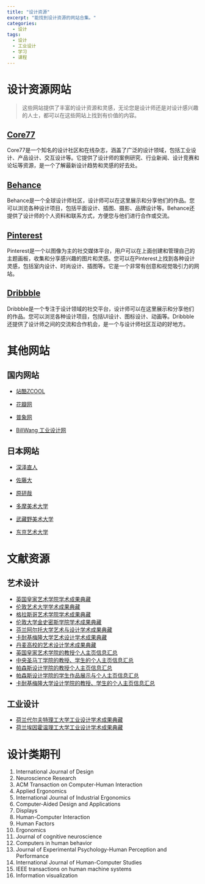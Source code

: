 ```yaml
---
title: "设计资源"
excerpt: "能找到设计资源的网站合集。"
categories:
  - 设计
tags:
  - 设计
  - 工业设计
  - 学习
  - 课程
---
```


# 设计资源网站

> 这些网站提供了丰富的设计资源和灵感，无论您是设计师还是对设计感兴趣的人士，都可以在这些网站上找到有价值的内容。

## [Core77](http://www.core77.com)

Core77是一个知名的设计社区和在线杂志，涵盖了广泛的设计领域，包括工业设计、产品设计、交互设计等。它提供了设计师的案例研究、行业新闻、设计竞赛和论坛等资源，是一个了解最新设计趋势和灵感的好去处。

## [Behance](https://www.behance.net)

Behance是一个全球设计师社区，设计师可以在这里展示和分享他们的作品。您可以浏览各种设计项目，包括平面设计、插图、摄影、品牌设计等。Behance还提供了设计师的个人资料和联系方式，方便您与他们进行合作或交流。

## [Pinterest](https://www.pinterest.com)

Pinterest是一个以图像为主的社交媒体平台，用户可以在上面创建和管理自己的主题画板，收集和分享感兴趣的图片和灵感。您可以在Pinterest上找到各种设计灵感，包括室内设计、时尚设计、插图等。它是一个非常有创意和视觉吸引力的网站。

## [Dribbble](https://dribbble.com)

Dribbble是一个专注于设计领域的社交平台，设计师可以在这里展示和分享他们的作品。您可以浏览各种设计项目，包括UI设计、图标设计、动画等。Dribbble还提供了设计师之间的交流和合作机会，是一个与设计师社区互动的好地方。

# 其他网站

## 国内网站

- [站酷ZCOOL](https://www.zcool.com.cn/)

- [花瓣网](https://huaban.com/)

- [普象网](https://www.puxiang.com/)
- [BillWang 工业设计网](https://billwang.net/default.html)

## 日本网站

- [深泽直人](https://naotofukasawa.com)

- [佐藤大](https://www.nendo.jp)

- [原研哉](https://www.ndc.co.jp)

- [多摩美术大学](https://www.tamabi.ac.jp)

- [武藏野美术大学](https://www.musabi.ac.jp)

- [东京艺术大学](https://www.geidai.ac.jp)

# 文献资源

## 艺术设计

- [英国皇家艺术学院学术成果典藏](http://researchonline.rca.ac.uk/view/divisions/)
- [伦敦艺术大学学术成果典藏](http://ualresearchonline.arts.ac.uk/view/divisions/)
- [格拉斯哥艺术学院学术成果典藏](http://radar.gsa.ac.uk/view/divisions_and_creator/)
- [伦敦大学金史密斯学院学术成果典藏](http://research.gold.ac.uk/view/divisions/divisions.html)
- [芬兰阿尔托大学艺术与设计学术成果典藏](https://research.aalto.fi/en/organisations/school-of-arts-design-and-architecture(e8549876-b79f-45fb-a813-c14cefa9936f).html)
- [卡耐基梅隆大学艺术设计学术成果典藏](https://kilthub.cmu.edu/categories/Built_Environment_and_Design/1101)
- [丹麦高校的艺术设计学术成果典藏](https://adk.elsevierpure.com/en/organisations/)
- [英国皇家艺术学院的教授个人主页信息汇总](https://www.rca.ac.uk/more/staff/)
- [中央圣马丁学院的教授、学生的个人主页信息汇总](https://www.arts.ac.uk/colleges/central-saint-martins/people)
- [帕森斯设计学院的教授个人主页信息汇总](https://www.newschool.edu/parsons/faculty/)
- [帕森斯设计学院的学生作品展示与个人主页信息汇总](https://www.newschool.edu/parsons/student-work/)
- [卡耐基梅隆大学设计学院的教授、学生的个人主页信息汇总](https://design.cmu.edu/people)

## 工业设计

- [荷兰代尔夫特理工大学工业设计学术成果典藏](https://pure.tudelft.nl/portal/en/organisations/industrial-design-engineering(e3ba938c-5fb8-4d18-89df-e4c7be918b06).html)
- [荷兰埃因霍温理工大学工业设计学术成果典藏](https://research.tue.nl/en/organisations/department-of-industrial-design)

# 设计类期刊

1. International Journal of Design
2. Neuroscience Research
3. ACM Transaction on Computer-Human Interaction
4. Applied Ergonomics
5. International Journal of Industrial Ergonomics
6. Computer-Aided Design and Applications
7. Displays
8. Human-Computer Interaction
9. Human Factors
10. Ergonomics
11. Journal of cognitive neuroscience
12. Computers in human behavior
13. Journal of Experimental Psychology-Human Perception and Performance
14. International Journal of Human-Computer Studies
15. IEEE transactions on human machine systems
16. Information visualization
